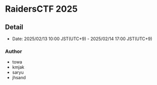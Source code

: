 # RaidersCTF 2025

## Detail
- Date: 2025/02/13 10:00 JST(UTC+9) - 2025/02/14 17:00 JST(UTC+9)


### Author

- towa
- kmjak
- saryu
- jhsand


